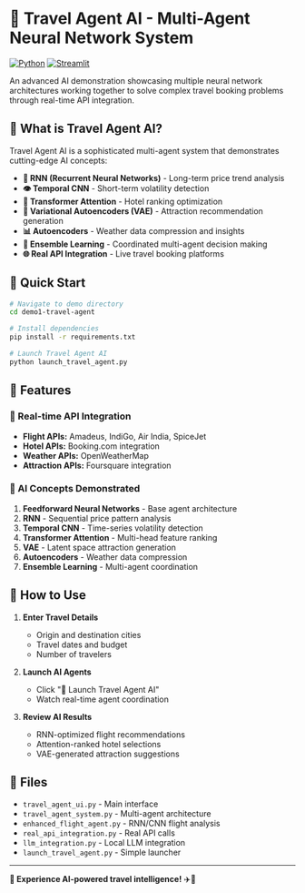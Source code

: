 # 🧠 Travel Agent AI - Multi-Agent Neural Network System

[![Python](https://img.shields.io/badge/Python-3.8+-blue.svg)](https://python.org)
[![Streamlit](https://img.shields.io/badge/Streamlit-1.28+-red.svg)](https://streamlit.io)

An advanced AI demonstration showcasing multiple neural network architectures working together to solve complex travel booking problems through real-time API integration.

## 🎯 What is Travel Agent AI?

Travel Agent AI is a sophisticated multi-agent system that demonstrates cutting-edge AI concepts:

- **🔮 RNN (Recurrent Neural Networks)** - Long-term price trend analysis
- **👁️ Temporal CNN** - Short-term volatility detection  
- **🎯 Transformer Attention** - Hotel ranking optimization
- **🔄 Variational Autoencoders (VAE)** - Attraction recommendation generation
- **📊 Autoencoders** - Weather data compression and insights
- **🤖 Ensemble Learning** - Coordinated multi-agent decision making
- **🌐 Real API Integration** - Live travel booking platforms

## 🚀 Quick Start

```bash
# Navigate to demo directory
cd demo1-travel-agent

# Install dependencies
pip install -r requirements.txt

# Launch Travel Agent AI
python launch_travel_agent.py
```

## 🌟 Features

### 🔄 Real-time API Integration
- **Flight APIs:** Amadeus, IndiGo, Air India, SpiceJet
- **Hotel APIs:** Booking.com integration
- **Weather APIs:** OpenWeatherMap
- **Attraction APIs:** Foursquare integration

### 🧠 AI Concepts Demonstrated
1. **Feedforward Neural Networks** - Base agent architecture
2. **RNN** - Sequential price pattern analysis
3. **Temporal CNN** - Time-series volatility detection
4. **Transformer Attention** - Multi-head feature ranking
5. **VAE** - Latent space attraction generation
6. **Autoencoders** - Weather data compression
7. **Ensemble Learning** - Multi-agent coordination

## 🎯 How to Use

1. **Enter Travel Details**
   - Origin and destination cities
   - Travel dates and budget
   - Number of travelers

2. **Launch AI Agents**
   - Click "🚀 Launch Travel Agent AI"
   - Watch real-time agent coordination

3. **Review AI Results**
   - RNN-optimized flight recommendations
   - Attention-ranked hotel selections
   - VAE-generated attraction suggestions

## 📁 Files

- `travel_agent_ui.py` - Main interface
- `travel_agent_system.py` - Multi-agent architecture
- `enhanced_flight_agent.py` - RNN/CNN flight analysis
- `real_api_integration.py` - Real API calls
- `llm_integration.py` - Local LLM integration
- `launch_travel_agent.py` - Simple launcher

---

**🧠 Experience AI-powered travel intelligence!** ✈️🤖
